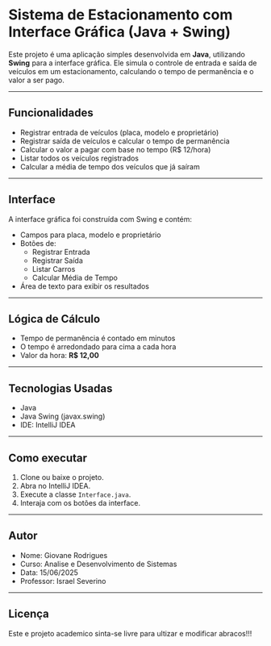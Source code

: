 # Sistema de Estacionamento com Interface Gráfica (Java + Swing)

Este projeto é uma aplicação simples desenvolvida em **Java**, utilizando **Swing** para a interface gráfica. Ele simula o controle de entrada e saída de veículos em um estacionamento, calculando o tempo de permanência e o valor a ser pago.

---

## Funcionalidades

- Registrar entrada de veículos (placa, modelo e proprietário)
- Registrar saída de veículos e calcular o tempo de permanência
- Calcular o valor a pagar com base no tempo (R$ 12/hora)
- Listar todos os veículos registrados
- Calcular a média de tempo dos veículos que já saíram

---

## Interface

A interface gráfica foi construída com Swing e contém:

- Campos para placa, modelo e proprietário
- Botões de:
  - Registrar Entrada
  - Registrar Saída
  - Listar Carros
  - Calcular Média de Tempo
- Área de texto para exibir os resultados

---

## Lógica de Cálculo

- Tempo de permanência é contado em minutos
- O tempo é arredondado para cima a cada hora
- Valor da hora: **R$ 12,00**
---

## Tecnologias Usadas

- Java 
- Java Swing (javax.swing)
- IDE: IntelliJ IDEA

---

## Como executar

1. Clone ou baixe o projeto.
2. Abra no IntelliJ IDEA.
3. Execute a classe `Interface.java`.
4. Interaja com os botões da interface.

---

## Autor

- Nome: Giovane Rodrigues
- Curso: Analise e Desenvolvimento de Sistemas
- Data: 15/06/2025
- Professor: Israel Severino
---

## Licença

Este e projeto academico sinta-se livre para ultizar e modificar abracos!!!
